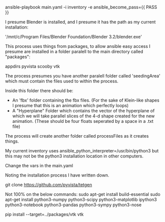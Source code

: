 ansible-playbook main.yaml -i inventory -e ansible_become_pass={{ PASS }}


I presume Blender is installed, and I presume it has the path as my current installation:

'/mnt/c/Program Files/Blender Foundation/Blender 3.2/blender.exe'

This process uses things from packages, to allow ansible easy access I presume are installed in a folder paralell to the main directory called "packages":

appdirs
pyvista
scooby
vtk

The process presumes you have another paralell folder called 'seedingArea' which must contain the files used to within the process.

Inside this folder there should be:

- An 'fbx' folder containing the fbx files. (For the sake of Klein-like shapes I presume that this is an animation which perfectly loops)
- A "Hyperplane" Folder which contains the vector of the hyperplane of which we will take parallel slices of the 4-d shape created for the new animation. (These should be four floats seperated by a space in a .txt file)


The process will create another folder called processFiles as it creates things.



My current inventory uses ansible_python_interpreter=/usr/bin/python3 but this may not be the python3 installation location in other computers.


Change the vars in the main.yaml






















Noting the installation process I have written down.


git clone https://github.com/pyvista/tetgen


Not 100% on the below commands:
 sudo apt-get install build-essential
 sudo apt-get install python3-numpy python3-scipy python3-matplotlib ipython3 python3-notebook python3-pandas python3-sympy python3-nose

pip install --target=../packages/vtk vtk
